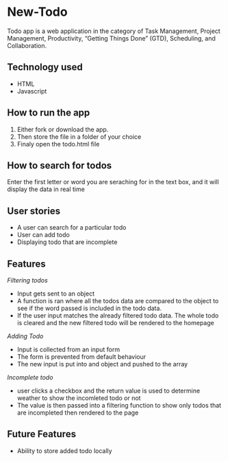 # New-Todo
Todo app is a web application in the category of Task Management, Project Management, Productivity, “Getting Things Done” (GTD),
Scheduling, and Collaboration.

## Technology used
* HTML
* Javascript

## How to run the app
1. Either fork or download the app.
2. Then store the file in a folder of your choice
3. Finaly open the todo.html file

## How to search for todos
Enter the first letter or word you are seraching for in the text box, and it will display the data in real time

## User stories
- A user can search for a particular todo
- User can add todo
- Displaying todo that are incomplete

## Features
*Filtering todos*
 * Input gets sent to an object
 * A function is ran where all the todos data are compared to the object to see if the word passed is included in the todo data.
 * If the user input matches the already filtered todo data. The whole todo is cleared and the new filtered todo will be rendered to the homepage
 
 *Adding Todo*
 * Input is collected from an input form
 * The form is prevented from default behaviour
 * The new input is put into and object and pushed to the array
 
 *Incomplete todo*
 * user clicks a checkbox and the return value is used to determine weather to show the incomleted todo or not
 * The value is then passed into a filtering function to show only todos that are incompleted then rendered to the page

## Future Features
- Ability to store added todo locally
